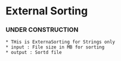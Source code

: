 # External Sorting


### UNDER CONSTRUCTION

```
* THis is ExternaSorting for Strings only
* input : File size in MB for sorting
* output : Sortd file
```